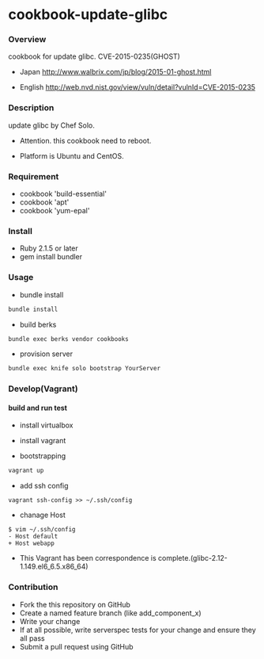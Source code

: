 cookbook-update-glibc
==================

### Overview

cookbook for update glibc.
CVE-2015-0235(GHOST)

* Japan
http://www.walbrix.com/jp/blog/2015-01-ghost.html

* English
http://web.nvd.nist.gov/view/vuln/detail?vulnId=CVE-2015-0235

### Description

update glibc by Chef Solo.

* Attention. this cookbook need to reboot.

* Platform is Ubuntu and CentOS.

### Requirement

* cookbook 'build-essential'
* cookbook 'apt'
* cookbook 'yum-epal'

### Install

* Ruby 2.1.5 or later
* gem install bundler

### Usage

* bundle install

```bash
bundle install
```

* build berks

```bash
bundle exec berks vendor cookbooks
```

* provision server

```bash
bundle exec knife solo bootstrap YourServer
```

### Develop(Vagrant)

#### build and run test

* install virtualbox
* install vagrant

* bootstrapping

```bash
vagrant up
```

* add ssh config

```config
vagrant ssh-config >> ~/.ssh/config
```

* chanage Host

```
$ vim ~/.ssh/config
- Host default
+ Host webapp
```

* This Vagrant has been correspondence is complete.(glibc-2.12-1.149.el6_6.5.x86_64)

### Contribution
- Fork the this repository on GitHub
- Create a named feature branch (like add_component_x)
- Write your change
- If at all possible, write serverspec tests for your change and ensure they all pass
- Submit a pull request using GitHub

